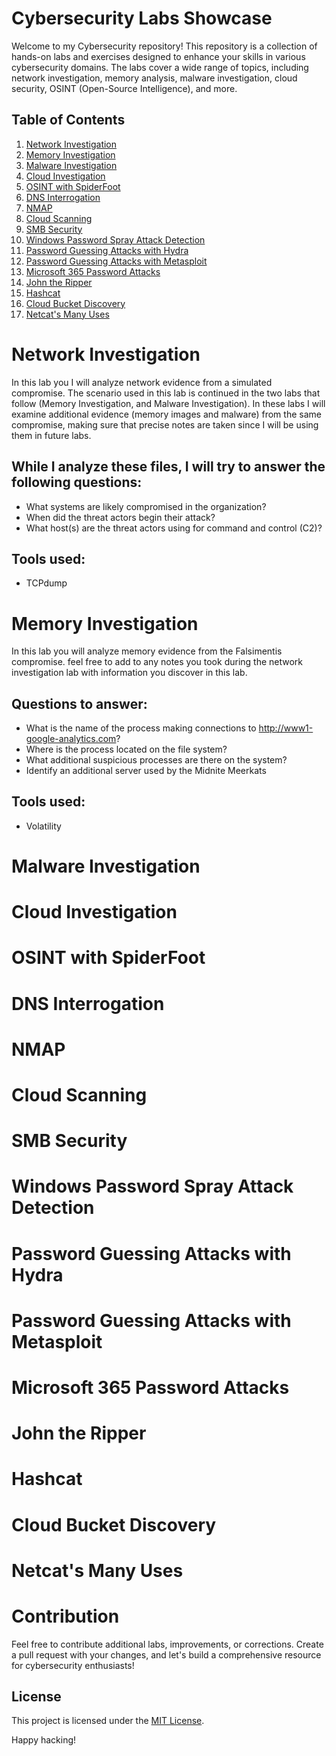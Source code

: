 # Cybersecurity Labs Showcase

Welcome to my Cybersecurity repository! This repository is a collection of hands-on labs and exercises designed to enhance your skills in various cybersecurity domains. The labs cover a wide range of topics, including network investigation, memory analysis, malware investigation, cloud security, OSINT (Open-Source Intelligence), and more.

## Table of Contents

1. [Network Investigation](#network-investigation)
2. [Memory Investigation](#memory-investigation)
3. [Malware Investigation](#malware-investigation)
4. [Cloud Investigation](#cloud-investigation)
5. [OSINT with SpiderFoot](#osint-with-spiderfoot)
6. [DNS Interrogation](#dns-interrogation)
7. [NMAP](#nmap)
8. [Cloud Scanning](#cloud-scanning)
9. [SMB Security](#smb-security)
10. [Windows Password Spray Attack Detection](#windows-password-spray-attack-detection)
11. [Password Guessing Attacks with Hydra](#password-guessing-attacks-with-hydra)
12. [Password Guessing Attacks with Metasploit](#password-guessing-attacks-with-metasploit)
13. [Microsoft 365 Password Attacks](#microsoft-365-password-attacks)
14. [John the Ripper](#john-the-ripper)
15. [Hashcat](#hashcat)
16. [Cloud Bucket Discovery](#cloud-bucket-discovery)
17. [Netcat's Many Uses](#netcats-many-uses)

# Network Investigation
In this lab you I will analyze network evidence from a simulated compromise.
The scenario used in this lab is continued in the two labs that follow (Memory Investigation, and Malware Investigation). In these labs I will examine additional evidence (memory images and malware) from the same compromise, making sure that precise notes are taken since I will be using them in future labs.

## While I analyze these files, I will try to answer the following questions:
*   What systems are likely compromised in the organization?
*   When did the threat actors begin their attack?
*   What host(s) are the threat actors using for command and control (C2)?

## Tools used:
*  TCPdump
  
# Memory Investigation
In this lab you will analyze memory evidence from the Falsimentis compromise. feel free to add to any notes you took during the network investigation lab with information you discover in this lab.

## Questions to answer:
*  What is the name of the process making connections to http://www1-google-analytics.com?
*  Where is the process located on the file system?
*  What additional suspicious processes are there on the system?
*  Identify an additional server used by the Midnite Meerkats

## Tools used:
*  Volatility

# Malware Investigation



# Cloud Investigation



# OSINT with SpiderFoot



# DNS Interrogation



# NMAP



# Cloud Scanning



# SMB Security



# Windows Password Spray Attack Detection



# Password Guessing Attacks with Hydra



# Password Guessing Attacks with Metasploit



# Microsoft 365 Password Attacks


# John the Ripper



# Hashcat



# Cloud Bucket Discovery



# Netcat's Many Uses



# Contribution

Feel free to contribute additional labs, improvements, or corrections. Create a pull request with your changes, and let's build a comprehensive resource for cybersecurity enthusiasts!

## License

This project is licensed under the [MIT License](LICENSE).

Happy hacking!
 
